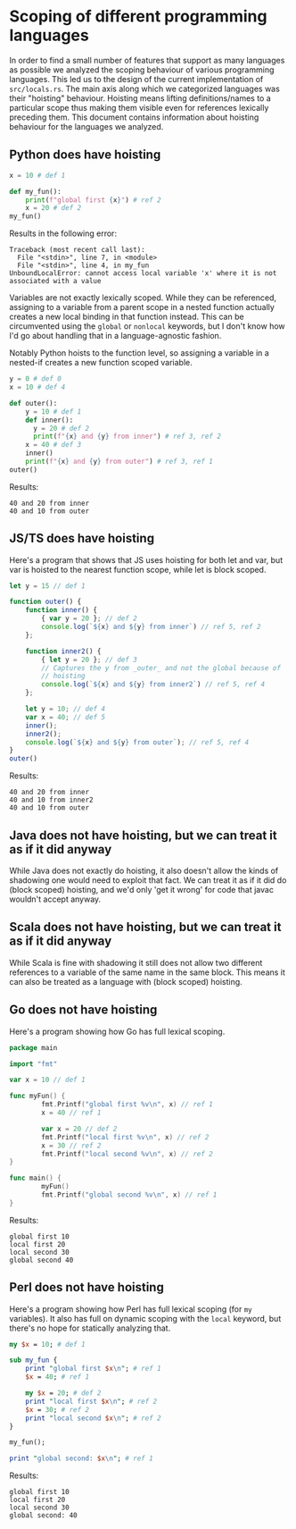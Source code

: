 # Scoping of different programming languages

In order to find a small number of features that support as many languages as possible we analyzed the scoping behaviour of various programming languages.
This led us to the design of the current implementation of `src/locals.rs`.
The main axis along which we categorized languages was their "hoisting" behaviour.
Hoisting means lifting definitions/names to a particular scope thus making them visible even for references lexically preceding them.
This document contains information about hoisting behaviour for the languages we analyzed.

## Python does have hoisting

```python
x = 10 # def 1

def my_fun():
    print(f"global first {x}") # ref 2
    x = 20 # def 2
my_fun()
```

Results in the following error:

    Traceback (most recent call last):
      File "<stdin>", line 7, in <module>
      File "<stdin>", line 4, in my_fun
    UnboundLocalError: cannot access local variable 'x' where it is not associated with a value

Variables are not exactly lexically scoped.
While they can be referenced, assigning to a variable from a parent scope in a nested function actually creates a new local binding in that function instead.
This can be circumvented using the `global` or `nonlocal` keywords, but I don't know how I'd go about handling that in a language-agnostic fashion.

Notably Python hoists to the function level, so assigning a variable in a nested-if creates a new function scoped variable.

```python
y = 0 # def 0
x = 10 # def 4

def outer():
    y = 10 # def 1
    def inner():
      y = 20 # def 2
      print(f"{x} and {y} from inner") # ref 3, ref 2
    x = 40 # def 3
    inner()
    print(f"{x} and {y} from outer") # ref 3, ref 1
outer()
```

Results:

    40 and 20 from inner
    40 and 10 from outer


## JS/TS does have hoisting

Here's a program that shows that JS uses hoisting for both let and var, but var is hoisted to the nearest function scope, while let is block scoped.

```js
let y = 15 // def 1

function outer() {
    function inner() {
        { var y = 20 }; // def 2
        console.log(`${x} and ${y} from inner`) // ref 5, ref 2
    };

    function inner2() {
        { let y = 20 }; // def 3
        // Captures the y from _outer_ and not the global because of
        // hoisting
        console.log(`${x} and ${y} from inner2`) // ref 5, ref 4
    };

    let y = 10; // def 4
    var x = 40; // def 5
    inner();
    inner2();
    console.log(`${x} and ${y} from outer`); // ref 5, ref 4
}
outer()
```

Results:

    40 and 20 from inner
    40 and 10 from inner2
    40 and 10 from outer


## Java does not have hoisting, but we can treat it as if it did anyway

While Java does not exactly do hoisting, it also doesn't allow the kinds of shadowing one would need to exploit that fact.
We can treat it as if it did do (block scoped) hoisting, and we'd only 'get it wrong' for code that javac wouldn't accept anyway.


## Scala does not have hoisting, but we can treat it as if it did anyway

While Scala is fine with shadowing it still does not allow two different references to a variable of the same name in the same block.
This means it can also be treated as a language with (block scoped) hoisting.


## Go does not have hoisting

Here's a program showing how Go has full lexical scoping.

```go
package main

import "fmt"

var x = 10 // def 1

func myFun() {
        fmt.Printf("global first %v\n", x) // ref 1
        x = 40 // ref 1

        var x = 20 // def 2
        fmt.Printf("local first %v\n", x) // ref 2
        x = 30 // ref 2
        fmt.Printf("local second %v\n", x) // ref 2
}

func main() {
        myFun()
        fmt.Printf("global second %v\n", x) // ref 1
}
```

Results:

    global first 10
    local first 20
    local second 30
    global second 40


## Perl does not have hoisting

Here's a program showing how Perl has full lexical scoping (for `my` variables).
It also has full on dynamic scoping with the `local` keyword, but there's no hope for statically analyzing that.

```perl
my $x = 10; # def 1

sub my_fun {
    print "global first $x\n"; # ref 1
    $x = 40; # ref 1

    my $x = 20; # def 2
    print "local first $x\n"; # ref 2
    $x = 30; # ref 2
    print "local second $x\n"; # ref 2
}

my_fun();

print "global second: $x\n"; # ref 1
```

Results:

    global first 10
    local first 20
    local second 30
    global second: 40
